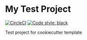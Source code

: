 # My Test Project

[![CircleCI](https://circleci.com/gh/maxalbert/my_test_project.svg?style=shield)](https://circleci.com/gh/maxalbert/my_test_project) [![Code style: black](https://img.shields.io/badge/code%20style-black-000000.svg)](https://github.com/psf/black)


Test project for cookiecutter template

